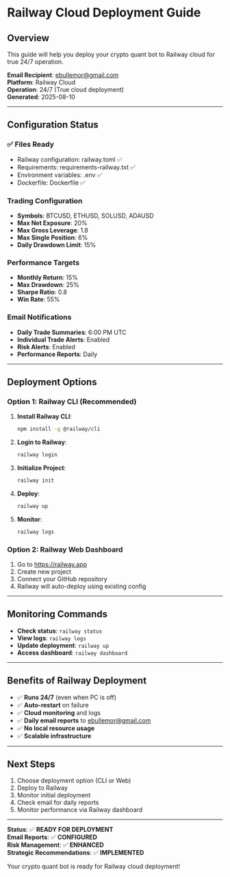 # Railway Cloud Deployment Guide

## Overview
This guide will help you deploy your crypto quant bot to Railway cloud for true 24/7 operation.

**Email Recipient**: ebullemor@gmail.com  
**Platform**: Railway Cloud  
**Operation**: 24/7 (True cloud deployment)  
**Generated**: 2025-08-10

---

## Configuration Status

### ✅ Files Ready
- Railway configuration: railway.toml ✅
- Requirements: requirements-railway.txt ✅
- Environment variables: .env ✅
- Dockerfile: Dockerfile ✅

### Trading Configuration
- **Symbols**: BTCUSD, ETHUSD, SOLUSD, ADAUSD
- **Max Net Exposure**: 20%
- **Max Gross Leverage**: 1.8
- **Max Single Position**: 6%
- **Daily Drawdown Limit**: 15%

### Performance Targets
- **Monthly Return**: 15%
- **Max Drawdown**: 25%
- **Sharpe Ratio**: 0.8
- **Win Rate**: 55%

### Email Notifications
- **Daily Trade Summaries**: 6:00 PM UTC
- **Individual Trade Alerts**: Enabled
- **Risk Alerts**: Enabled
- **Performance Reports**: Daily

---

## Deployment Options

### Option 1: Railway CLI (Recommended)

1. **Install Railway CLI**:
   ```bash
   npm install -g @railway/cli
   ```

2. **Login to Railway**:
   ```bash
   railway login
   ```

3. **Initialize Project**:
   ```bash
   railway init
   ```

4. **Deploy**:
   ```bash
   railway up
   ```

5. **Monitor**:
   ```bash
   railway logs
   ```

### Option 2: Railway Web Dashboard

1. Go to https://railway.app
2. Create new project
3. Connect your GitHub repository
4. Railway will auto-deploy using existing config

---

## Monitoring Commands

- **Check status**: `railway status`
- **View logs**: `railway logs`
- **Update deployment**: `railway up`
- **Access dashboard**: `railway dashboard`

---

## Benefits of Railway Deployment

- ✅ **Runs 24/7** (even when PC is off)
- ✅ **Auto-restart** on failure
- ✅ **Cloud monitoring** and logs
- ✅ **Daily email reports** to ebullemor@gmail.com
- ✅ **No local resource usage**
- ✅ **Scalable infrastructure**

---

## Next Steps

1. Choose deployment option (CLI or Web)
2. Deploy to Railway
3. Monitor initial deployment
4. Check email for daily reports
5. Monitor performance via Railway dashboard

---

**Status**: ✅ **READY FOR DEPLOYMENT**  
**Email Reports**: ✅ **CONFIGURED**  
**Risk Management**: ✅ **ENHANCED**  
**Strategic Recommendations**: ✅ **IMPLEMENTED**

Your crypto quant bot is ready for Railway cloud deployment!
